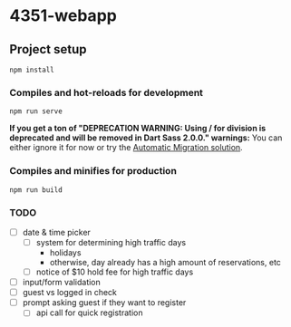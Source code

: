 # 4351-webapp

## Project setup
```
npm install
```

### Compiles and hot-reloads for development
```
npm run serve
```

**If you get a ton of "DEPRECATION WARNING: Using / for division is deprecated and will be removed in Dart Sass 2.0.0." warnings:** You can either ignore it for now or try the [Automatic Migration solution](https://sass-lang.com/documentation/breaking-changes/slash-div#automatic-migration).

### Compiles and minifies for production
```
npm run build
```

### TODO
- [ ] date & time picker
    - [ ] system for determining high traffic days
        - holidays
        - otherwise, day already has a high amount of reservations, etc        
    - [ ] notice of $10 hold fee for high traffic days
- [ ] input/form validation
- [ ] guest vs logged in check
- [ ] prompt asking guest if they want to register
    - [ ] api call for quick registration